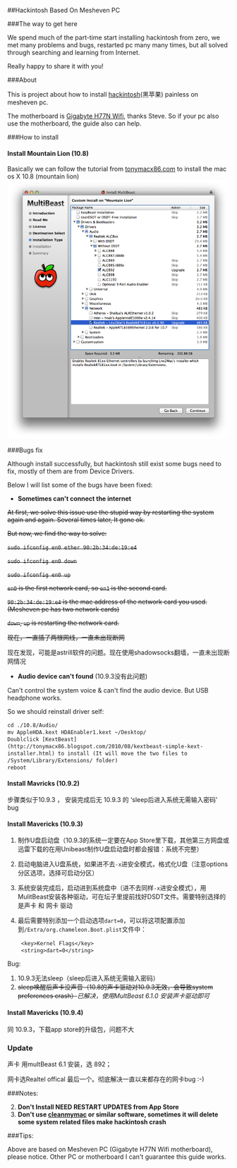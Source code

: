 ##Hackintosh Based On Mesheven PC

###The way to get here

We spend much of the part-time start installing hackintosh from zero, we met many
problems and bugs, restarted pc many many times, but all solved through searching
and learning from Internet.

Really happy to share it with you!

###About

This is project about how to install [hackintosh](http://en.wikipedia.org/wiki/Hackintosh)(黑苹果) painless on mesheven pc.

The motherboard is [Gigabyte H77N Wifi](http://www.gigabyte.com.au/products/product-page.aspx?pid=4338#ov), thanks Steve.
So if your pc also use the motherboard, the guide also can help.


###How to install

#### Install Mountain Lion (10.8)

Basically we can follow the tutorial from [tonymacx86.com](http://www.tonymacx86.com/61-unibeast-install-os-x-mountain-lion-any-supported-intel-based-pc.html)
to install the mac os X 10.8 (mountain lion)
![MultiBeast](./10.8/Snip20140208_2.png)

###Bugs fix

Although install successfully, but hackintosh still exist some bugs need to fix, mostly of
them are from Device Drivers.

Below I will list some of the bugs have been fixed:

* **Sometimes can't connect the internet**

<del>At first, we solve this issue use the stupid way by restarting the system again and again.
Several times later, It gone ok.

<del>But now, we find the way to solve:

<del>`sudo ifconfig en0 ether 90:2b:34:de:19:e4`

<del>`sudo ifconfig en0 down`

<del>`sudo ifconfig en0 up`

<del>`en0` is the first network card, so `en1` is the second card.

<del>`90:2b:34:de:19:e4` is the mac address of the network card you used.(Mesheven pc has two network cards)

<del>`down`, `up` is restarting the network card.

<del>现在，一直插了两根网线，一直未出现断网

现在发现，可能是astrill软件的问题。现在使用shadowsocks翻墙，一直未出现断网情况

* **Audio device can't found** (10.9.3没有此问题)

Can't control the system voice & can't find the audio device. But USB headphone works.

So we should reinstall driver self:

    cd ./10.8/Audio/
    mv AppleHDA.kext HDAEnabler1.kext ~/Desktop/
    Doublclick [KextBeast](http://tonymacx86.blogspot.com/2010/08/kextbeast-simple-kext-installer.html) to install (It will move the two files to /System/Library/Extensions/ folder)
    reboot
    

####  Install Mavricks (10.9.2)

步骤类似于10.9.3 ， 安装完成后无 10.9.3 的 ‘sleep后进入系统无需输入密码’ bug
    
#### Install Mavericks (10.9.3)

1. 制作U盘启动盘（10.9.3的系统一定要在App Store里下载，其他第三方网盘或迅雷下载的在用Unibeast制作U盘启动盘时都会报错：系统不完整）
2. 启动电脑进入U盘系统，如果进不去`-x`进安全模式，格式化U盘（注意options分区选项，选择可启动分区）
3. 系统安装完成后，启动进到系统盘中（进不去同样`-x`进安全模式），用MulitBeast安装各种驱动，可在坛子里提前找好DSDT文件。需要特别选择的是声卡 和 网卡 驱动
4. 最后需要特别添加一个启动选项`dart=0`，可以将这项配置添加到`/Extra/org.chameleon.Boot.plist`文件中：

		<key>Kernel Flags</key>
		<string>dart=0</string>
		
Bug:

1. 10.9.3无法sleep（sleep后进入系统无需输入密码）
2. <del>sleep唤醒后声卡没声音（10.8的声卡驱动对10.9.3无效，会导致system preferences crash）</del>*已解决，使用MultBeast 6.1.0 安装声卡驱动即可*


#### Install Mavericks (10.9.4)

同 10.9.3，下载app store的升级包，问题不大

### Update
声卡 用multBeast 6.1 安装，选 892； 

网卡选Realtel offical 最后一个。彻底解决一直以来都存在的网卡bug :-)


###Notes:

2.  **Don't Install NEED RESTART UPDATES from App Store**
4.  **Don't use [cleanmymac](http://macpaw.com/cleanmymac) or similar software, sometimes it will delete some system related files make hackintosh crash**

###Tips:

Above are based on Mesheven PC (Gigabyte H77N Wifi motherboard), please notice. Other
PC or motherboard I can't guarantee this guide works.
